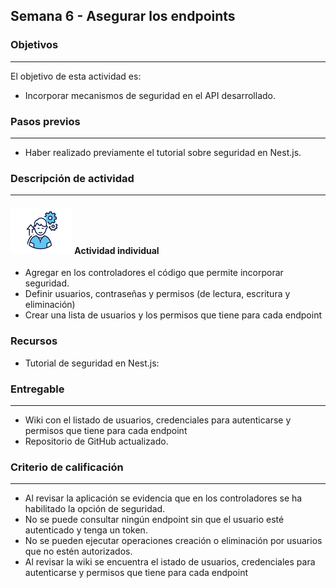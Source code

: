 ## Semana 6 - Asegurar los endpoints 

### Objetivos

---

El objetivo de esta actividad es:

- Incorporar mecanismos de seguridad en el API desarrollado.

### Pasos previos

---

- Haber realizado previamente el tutorial sobre seguridad en Nest.js.

### Descripción de actividad

---

#### ![](./../../assets/images/individuo.png) Actividad individual

- Agregar en los controladores el código que permite incorporar seguridad.
- Definir usuarios, contraseñas y permisos (de lectura, escritura y eliminación)
- Crear una lista de usuarios y los permisos que tiene para cada endpoint

### Recursos

- Tutorial de seguridad en Nest.js: 

### Entregable

---
- Wiki con el listado de usuarios, credenciales para autenticarse y permisos que tiene para cada endpoint
- Repositorio de GitHub actualizado.

### Criterio de calificación

---

- Al revisar la aplicación se evidencia que en los controladores se ha habilitado la opción de seguridad.
- No se puede consultar ningún endpoint sin que el usuario esté autenticado y tenga un token.
- No se pueden ejecutar operaciones creación o eliminación por usuarios que no estén autorizados. 
- Al revisar la wiki se encuentra el istado de usuarios, credenciales para autenticarse y permisos que tiene para cada endpoint

